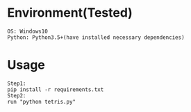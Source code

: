 # Environment(Tested)
```
OS: Windows10
Python: Python3.5+(have installed necessary dependencies)
```

# Usage
```
Step1:
pip install -r requirements.txt
Step2:
run "python tetris.py"
```
